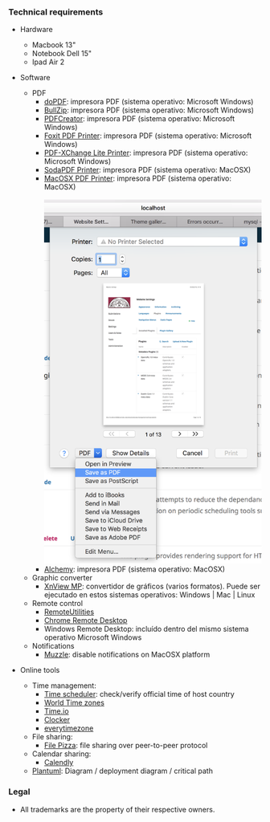 ### Technical requirements ##

* Hardware
     - Macbook 13"
     - Notebook Dell 15"
     - Ipad Air 2
     
* Software
     - PDF
          - [doPDF](https://www.dopdf.com/): impresora PDF (sistema operativo: Microsoft Windows)
          - [BullZip](http://www.bullzip.com/products/pdf/info.php): impresora PDF (sistema operativo: Microsoft Windows)
          - [PDFCreator](https://www.pdfforge.org/pdfcreator): impresora PDF (sistema operativo: Microsoft Windows)
          - [Foxit PDF Printer](https://www.foxitsoftware.com/downloads/): impresora PDF (sistema operativo: Microsoft Windows)
          - [PDF-XChange Lite Printer](https://www.tracker-software.com/product/pdf-xchange-lite): impresora PDF (sistema operativo: Microsoft Windows)
          - [SodaPDF Printer](https://www.sodapdf.com/installation-guide/): impresora PDF (sistema operativo: MacOSX)
          - [MacOSX PDF Printer](https://support.apple.com/es-lamr/guide/mac-help/mchlp1531/10.13/mac/10.13): impresora PDF (sistema operativo: MacOSX)
          <BR></BR>
          ![macosx_built-in_printer](images/407128471-mac_pdf_printing.png)
          - [Alchemy](https://dawnlabs.github.io/alchemy/): impresora PDF (sistema operativo: MacOSX)
     - Graphic converter
          - [XnView MP](https://www.xnview.com/en/xnviewmp/): convertidor de gráficos (varios formatos). Puede ser ejecutado en estos sistemas operativos: Windows | Mac | Linux
     - Remote control
          - [RemoteUtilities](https://www.remoteutilities.com/)
          - [Chrome Remote Desktop](https://remotedesktop.google.com/)
          - Windows Remote Desktop: incluído dentro del mismo sistema operativo Microsoft Windows
     - Notifications
          - [Muzzle](https://muzzleapp.com/): disable notifications on MacOSX platform

* Online tools
     - Time management:
          - [Time scheduler](https://time.is/es/): check/verify official time of host country
          - [World Time zones](https://everytimezone.com/)
          - [Time.io](https://timee.io/)
          - [Clocker](https://apps.apple.com/us/app/clocker/id1056643111?mt=12)
          - [everytimezone](https://everytimezone.com)
     - File sharing:
          - [File Pizza](https://file.pizza/): file sharing over peer-to-peer protocol
     - Calendar sharing:
          - [Calendly](https://calendly.com/)
     - [Plantuml](http://www.plantuml.com/plantuml/uml/): Diagram / deployment diagram / critical path

     
### Legal ###

* All trademarks are the property of their respective owners.

